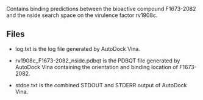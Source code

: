 Contains binding predictions between the bioactive compound F1673-2082 and the nside search space on the virulence factor rv1908c.

## Files

- log.txt is the log file generated by AutoDock Vina.

- rv1908c_F1673-2082_nside.pdbqt is the PDBQT file generated by AutoDock Vina containing the orientation and binding location of F1673-2082.

- stdoe.txt is the combined STDOUT and STDERR output of AutoDock Vina.

